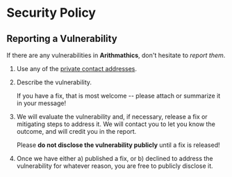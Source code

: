 # Security Policy

## Reporting a Vulnerability

If there are any vulnerabilities in **Arithmathics**, don't hesitate to _report them_.

1. Use any of the [private contact addresses](https://github.com/hexley21/ArithMathics#support).
2. Describe the vulnerability.

   If you have a fix, that is most welcome -- please attach or summarize it in your message!

3. We will evaluate the vulnerability and, if necessary, release a fix or mitigating steps to address it. We will contact you to let you know the outcome, and will credit you in the report.

   Please **do not disclose the vulnerability publicly** until a fix is released!

4. Once we have either a) published a fix, or b) declined to address the vulnerability for whatever reason, you are free to publicly disclose it.
